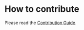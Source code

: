# How to contribute

Please read the [Contribution Guide](https://github.com/stellar/.github/blob/master/CONTRIBUTING.md).

